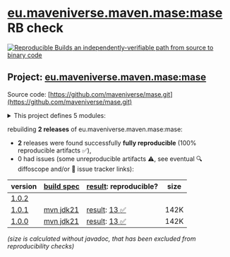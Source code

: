 [eu.maveniverse.maven.mase:mase](https://central.sonatype.com/artifact/eu.maveniverse.maven.mase/mase/versions) RB check
=======

[![Reproducible Builds](https://reproducible-builds.org/images/logos/rb.svg) an independently-verifiable path from source to binary code](https://reproducible-builds.org/)

## Project: [eu.maveniverse.maven.mase:mase](https://central.sonatype.com/artifact/eu.maveniverse.maven.mase/mase/versions)

Source code: [https://github.com/maveniverse/mase.git](https://github.com/maveniverse/mase.git)

<details><summary>This project defines 5 modules:</summary>

* [eu.maveniverse.maven.mase:mase](https://central.sonatype.com/artifact/eu.maveniverse.maven.mase/mase/1.0.1)
* [eu.maveniverse.maven.mase:search-api](https://central.sonatype.com/artifact/eu.maveniverse.maven.mase/search-api/1.0.1)
* [eu.maveniverse.maven.mase:search-backend-indexer](https://central.sonatype.com/artifact/eu.maveniverse.maven.mase/search-backend-indexer/1.0.1)
* [eu.maveniverse.maven.mase:search-backend-remoterepository](https://central.sonatype.com/artifact/eu.maveniverse.maven.mase/search-backend-remoterepository/1.0.1)
* [eu.maveniverse.maven.mase:search-backend-smo](https://central.sonatype.com/artifact/eu.maveniverse.maven.mase/search-backend-smo/1.0.1)
</details>

rebuilding **2 releases** of eu.maveniverse.maven.mase:mase:
- **2** releases were found successfully **fully reproducible** (100% reproducible artifacts :white_check_mark:),
- 0 had issues (some unreproducible artifacts :warning:, see eventual :mag: diffoscope and/or :memo: issue tracker links):

| version | [build spec](/BUILDSPEC.md) | [result](https://reproducible-builds.org/docs/jvm/): reproducible? | size |
| -- | --------- | ------ | -- |
| [1.0.2](https://central.sonatype.com/artifact/eu.maveniverse.maven.mase/mase/1.0.2/pom) | | | |
| [1.0.1](https://central.sonatype.com/artifact/eu.maveniverse.maven.mase/mase/1.0.1/pom) | [mvn jdk21](mase-1.0.1.buildspec) | [result](mase-1.0.1.buildinfo): [13 :white_check_mark: ](mase-1.0.1.buildcompare) | 142K |
| [1.0.0](https://central.sonatype.com/artifact/eu.maveniverse.maven.mase/mase/1.0.0/pom) | [mvn jdk21](mase-1.0.0.buildspec) | [result](mase-1.0.0.buildinfo): [13 :white_check_mark: ](mase-1.0.0.buildcompare) | 142K |

<i>(size is calculated without javadoc, that has been excluded from reproducibility checks)</i>
